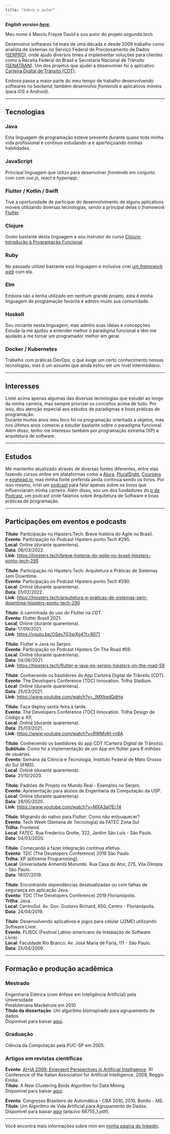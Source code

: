 ```yaml
---
title: "Sobre o autor"
---
```


_**English version [here](/about).**_
  
Meu nome é Marcio Frayze David e sou autor do projeto *segunda.tech*.
  
Desenvolvo softwares há mais de uma década e desde 2009 trabalho como
analista de sistemas no Serviço Federal de Processamento de Dados
([SERPRO](https://serpro.gov.br)), onde ajudo diversos times a
implementar soluções para clientes como a Receita Federal do Brasil e
Secretaria Nacional de Trânsito ([SENATRAN](https://www.gov.br/infraestrutura/pt-br/assuntos/transito/senatran)). 
Um dos projetos que ajudei a desenvolver foi o aplicativo
[Carteira Digital de Trânsito (CDT)](https://servicos.serpro.gov.br/carteira-digital).  

Embora passe a maior parte do meu tempo de trabalho desenvolvendo softwares
no *backend*, também desenvolvo *frontends* e aplicativos móveis (para iOS e
Android).

---

## Tecnologias

### Java
Esta linguagem de programação esteve presente durante quase toda minha vida
profissional e continuo estudando-a e aperfeiçoando minhas habilidades.

### JavaScript
Principal linguagem que utilizo para desenvolver *frontends* em conjunto com
com *vue.js*, *react* e *hyperapp*.

### Flutter / Kotlin / Swift
Tive a oportunidade de participar do desenvolvimento de alguns aplicativos
móveis utilizando diversas tecnologias, sendo a principal delas o *framework* 
[Flutter](https://flutter.dev).

### Clojure
Gosto bastante desta linguagem e sou instrutor do curso [Clojure: Introdução à Programação Funcional](https://segunda.tech/clojure).

### Ruby
No passado utilizei bastante esta linguagem e inclusive criei [um *framework web*](https://github.com/marciofrayze/rackstep) com ela.

### Elm
Embora não a tenha utilizado em nenhum grande projeto, esta é minha linguagem de programação favorita e admiro muito
sua comunidade.

### Haskell
Sou iniciante nesta linguagem, mas admiro suas ideias e concepções. Estuda-la me ajudou a entender melhor o paradigma funcional e têm me ajudado a me tornar um programador melhor em geral.

### Docker / Kubernetes
Trabalho com práticas DevOps, o que exige um certo conhecimento nessas tecnologias, mas
é um assunto que ainda estou em um nível intermediário.

---

## Interesses
Listei acima apenas algumas das diversas tecnologias que estudei ao longo da
minha carreira, mas sempre priorizei os conceitos acima de tudo. Por isso,
dou atenção especial aos estudos de paradigmas e boas práticas de programação.  
Durante muitos anos meu foco foi na programação orientada a objetos, mas nos
últimos anos comecei a estudar bastante sobre o paradigma funcional.  
Além disso, tenho me interesso também por programação extrema (XP) e arquitetura de software.  

---

## Estudos
Me mantenho atualizado através de diversas fontes diferentes, entre elas
fazendo cursos *online* em plataformas como a [Alura](https://alura.com.br), [PluralSight](https://pluralsight.com), [Coursera](https://coursera.org) e [egghead.io](https://egghead.io),
mas minha fonte preferida ainda continua sendo os livros. Por isso mesmo, criei
um [podcast](https://segunda.tech/tags/podcast/) para falar apenas sobre os
livros que influenciaram minha carreira. Além disso, sou um dos fundadores do [p de Podcast](https://anchor.fm/pdepodcast/), um podcast onde falamos sobre Arquitetura de Software e boas práticas de programação.

---

## Participações em eventos e podcasts
**Título**: Participação no Hipsters.Tech: Breve história do Agile no Brasil.  
**Evento**: Participação no Podcast Hipsters ponto Tech #295.  
**Local**: Online (durante quarentena).  
**Data**: 08/03/2022.  
**Link**: https://hipsters.tech/breve-historia-do-agile-no-brasil-hipsters-ponto-tech-295  

**Título**: Participação no Hipsters.Tech: Arquitetura e Práticas de Sistemas sem Downtime.  
**Evento**: Participação no Podcast Hipsters ponto Tech #290.  
**Local**: Online (durante quarentena).  
**Data**: 01/02/2022.  
**Link**: https://hipsters.tech/arquitetura-e-praticas-de-sistemas-sem-downtime-hipsters-ponto-tech-290  

**Título**: A caminhada do uso do Flutter na CDT.  
**Evento**: Flutter Brasil 2021.  
**Local**: Online (durante quarentena).  
**Data**: 17/09/2021.  
**Link**: https://youtu.be/OSex7G3wXg4?t=9071  

**Título**: Flutter e Java no Serpro.  
**Evento**: Participação no Podcast Hipsters On The Road #59.  
**Local**: Online (durante quarentena).  
**Data**: 04/06/2021.  
**Link**: https://hipsters.tech/flutter-e-java-no-serpro-hipsters-on-the-road-59

**Título**: Conhecendo os bastidores do App Carteira Digital de Trânsito (CDT).  
**Evento**: The Developers Conference (TDC) Innovation. Trilha Stadium.  
**Local**: Online (durante quarentena).  
**Data**: 25/03/2021.  
**Link**: https://www.youtube.com/watch?v=_IMXkedQdHg

**Título**: Faça deploy sexta-feira à tarde.  
**Evento**: The Developers Conference (TDC) Innovation. Trilha Design de Código e XP.  
**Local**: Online (durante quarentena).  
**Data**: 25/03/2021.  
**Link**: https://www.youtube.com/watch?v=RWMvKt-rn8A

**Título**: Conhecendo os bastidores do app CDT (Carteira Digital de Trânsito).  
**Subtítulo**: Como foi a implementação de um App em flutter para 8 milhões de usuárias.  
**Evento**: Semana da Ciência e Tecnologia, Instituto Federal de Mato Grosso do Sul (IFMS).  
**Local**: Online (durante quarentena).  
**Data**: 21/10/2020.  

**Título**: Padrões de Projeto no Mundo Real - Exemplos no Serpro.  
**Evento**: Apresentação para alunos de Engenharia da Computação da USP.  
**Local**: Online (durante quarentena).  
**Data**: 28/05/2020.  
**Link**: https://www.youtube.com/watch?v=MXA3aI7Er74  

**Título**: Migrando do nativo para Flutter: Como não enlouquecer?  
**Evento**: Tech Week (Semana de Tecnologia) da FATEC Zona Sul  
**Trilha**: Frontend.  
**Local**: FATEC. Rua Frederico Grotte, 322, Jardim São Luís - São Paulo.  
**Data**: 04/03/2020.  

**Título**: Começando a fazer integração contínua efetiva.  
**Evento**: TDC (The Developers Conference) 2019 São Paulo.  
**Trilha**: XP (eXtreme Programming).  
**Local**:  Universidade Anhembi Morumbi. Rua Casa do Ator, 275, Vila Olímpia - São Paulo.  
**Data**: 19/07/2019.  

**Título**: Encontrando dependências desatualizadas ou com falhas de segurança em aplicação Java.  
**Evento**: TDC (The Developers Conference) 2019 Florianópolis.  
**Trilha**: Java.  
**Local**: CentroSul. Av. Gov. Gustavo Richard, 850, Centro - Florianópolis.  
**Data**: 24/04/2019.  

**Título**: Desenvolvendo aplicativos e jogos para celular (J2ME) utilizando Software Livre.  
**Evento**: FLISOL (Festival Latino-americano de Instalação de Software Livre).  
**Local**: Faculdade Rio Branco. Av. José Maria de Faria, 111 - São Paulo.  
**Data**: 25/04/2009.  

---

## Formação e produção acadêmica
### Mestrado
Engenharia Elétrica (com ênfase em Inteligência Artificial) pela Universidade  
Presbiteriana Mackenzie em 2010.  
**Título da dissertação**: Um algoritmo bioinspirado para agrupamento de dados.  
Disponível para baixar [aqui](https://dspace.mackenzie.br/handle/10899/24422).

### Graduação
Ciência da Computação pela PUC-SP em 2005.  

### Artigos em revistas científicas
**Evento**: [AI*IA 2009: Emergent Perspectives in Artificial Intelligence](https://www.springer.com/gp/book/9783642102905). XI Conference of the Italian Association for Artificial Intelligence, 2009, Reggio Emilia.  
**Título**: A New Clustering Boids Algorithm for Data Mining.  
Disponível para baixar [aqui](https://pdfs.semanticscholar.org/669d/f2ac2f54502d926788953911fc8ff622091e.pdf).

**Evento**: Congresso Brasileiro de Automática - CBA 2010, 2010, Bonito - MS.  
**Título**: Um Algoritmo de Vida Artificial para Agrupamento de Dados.  
Disponível para baixar [aqui](https://www.sba.org.br/Proceedings/CBA/CBA2010.zip) (arquivo 66755_1.pdf).

---

Você encontra mais informações sobre mim em [minha página do linkedin](https://www.linkedin.com/in/marcio-frayze).
